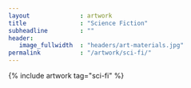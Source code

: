 ```yaml
---
layout              : artwork
title               : "Science Fiction"
subheadline         : ""
header:
   image_fullwidth  : "headers/art-materials.jpg"
permalink           : "/artwork/sci-fi/"
---
```



{% include artwork tag="sci-fi" %}
